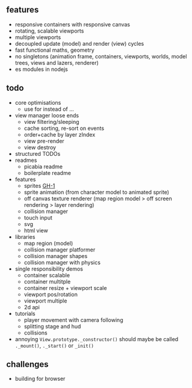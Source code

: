 
## features
- responsive containers with responsive canvas
- rotating, scalable viewports
- multiple viewports
- decoupled update (model) and render (view) cycles
- fast functional maths, geometry
- no singletons (animation frame, containers, viewports, worlds, model trees, views and lazers, renderer)
- es modules in nodejs


## todo

- core optimisations
  - use for instead of ...
- view manager loose ends
  - view filtering/sleeping
  - cache sorting, re-sort on events
  - order+cache by layer zIndex
  - view pre-render
  - view destroy
- structured TODOs
- readmes
  - picabia readme
  - boilerplate readme
- features
  - sprites [GH-1](https://github.com/picabia/picabia/issues/1)
  - sprite animation (from character model to animated sprite)
  - off canvas texture renderer (map region model > off screen rendering > layer rendering)
  - collision manager
  - touch input
  - svg
  - html view
- libraries
  - map region (model)
  - collision manager platformer
  - collision manager shapes
  - collision manager with physics
- single responsibility demos
  - container scalable
  - container multitple
  - container resize + viewport scale
  - viewport pos/rotation
  - viewport multiple
  - 2d api
- tutorials
  - player movement with camera following
  - splitting stage and hud
  - collisions
- annoying `View.prototype._constructor()` should maybe be called `._mount()`, `._start()` or `_init()`

## challenges
- building for browser <script>
- performance
- garbage collection
- gpu acceleration
- webgl texture uploading
- 3d
- wrapping for mobile
- integrating mobile input
- integrating browser media (mic/camera)
- view filtering/sleeping in run-time
- immutable state and replayability

## questions

- use typescript
- not using OO at all


## performance (verified)

- [loop vs forEach](https://jsperf.com/foreach-vs-loop/77)
- [for ++ vs while --](https://jsperf.com/for-vs-while-array) because [cache](https://gamealchemist.wordpress.com/2013/05/01/lets-get-those-javascript-arrays-to-work-fast/)
- [drawImage vs putImageData](https://jsperf.com/canvas-drawimage-vs-putimagedata/3) because copy to main memory
- [drawImage defaults vs all args set](https://jsperf.com/canvas-draw-defaults-vs-all-params/1)
  - defaults vs no args tested @64x64 and @1024x1024
  - chrome irrelevant: always ~140K
  - firefox args matter: ~35K vs ~90K @64K (better with args) but ~13K vs 9K @1024 (worse with args)
  - safari lol: args irrelevant ~23K @64 / only ~3K vs ~8K @1024


## performance (irrelevant)

- [drawImage vs drawImage with scaling](https://jsperf.com/canvas-draw-image-vs-draw-image-scaled/1)

## performance ideas

- arrays - https://gamealchemist.wordpress.com/2013/05/01/lets-get-those-javascript-arrays-to-work-fast/


## develpoment notes

### (sym)linking picabia libraries in demos/games/apps

1) `git clone git@github.com:picabia/picabia.git`
2) create global symlink
- in the dir do `npm link`
- this creates a symlink on /usr/local/lib/node_modules/... a.k.a a global node module
3) in the directory of the game/demo/application
- after `npm install`
- run `npm link @picabia/picabia`
- this creates a local link to the global one
